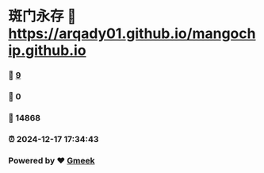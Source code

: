 # 斑门永存 :link: https://arqady01.github.io/mangochip.github.io 
### :page_facing_up: [9](https://arqady01.github.io/mangochip.github.io/tag.html) 
### :speech_balloon: 0 
### :hibiscus: 14868 
### :alarm_clock: 2024-12-17 17:34:43 
### Powered by :heart: [Gmeek](https://github.com/Meekdai/Gmeek)
